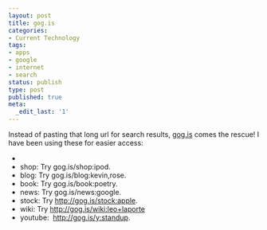 ```yaml
---
layout: post
title: gog.is
categories:
- Current Technology
tags:
- apps
- google
- internet
- search
status: publish
type: post
published: true
meta:
  _edit_last: '1'
---
```

Instead of pasting that long url for search results, [gog.is](http://gogglis.appspot.com/) comes the rescue! I have been using these for easier access:

-  
- shop: Try gog.is/shop:ipod.
- blog: Try gog.is/blog:kevin,rose.
- book: Try gog.is/book:poetry.
- news: Try gog.is/news:google.
- stock: Try http://gog.is/stock:apple.
- wiki: Try http://gog.is/wiki:leo+laporte
- youtube:  http://gog.is/y:standup.
